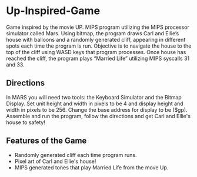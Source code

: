 # Up-Inspired-Game

Game inspired by the movie UP. MIPS program utilizing the MIPS processor simulator called Mars. Using bitmap, the program draws Carl and Ellie’s house with balloons and a randomly generated cliff, appearing in different spots each time the program is run. Objective is to navigate the house to the top of the cliff using WASD keys that program processes. Once house has reached the cliff, the program plays “Married Life” utilizing MIPS syscalls 31 and 33.

## Directions
In MARS you will need two tools: the Keyboard Simulator and the Bitmap Display. Set unit height and width in pixels to be 4 and display height and width in pixels to be 256. Change the base address for display to be ($gp). Assemble and run the program, follow the directions and get Carl and Ellie's house to safety!

## Features of the Game
* Randomly generated cliff each time program runs.
* Pixel art of Carl and Ellie's house!
* MIPS generated tones that play Married Life from the move Up.
